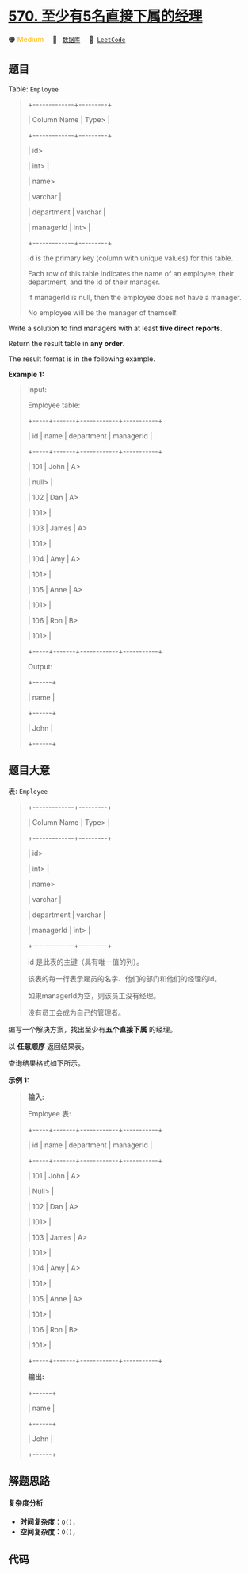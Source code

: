 # [570. 至少有5名直接下属的经理](https://leetcode.com/problems/managers-with-at-least-5-direct-reports)

🟠 <font color=#ffb800>Medium</font>&emsp; 🔖&ensp; [`数据库`](/tag/database.md)&emsp; 🔗&ensp;[`LeetCode`](https://leetcode.com/problems/managers-with-at-least-5-direct-reports)

## 题目

Table: `Employee`

> 
> 
> 
> 
> 
> +-------------+---------+
> 
> | Column Name | Type> 
> |
> 
> +-------------+---------+
> 
> | id> 
> > 
>   | int> 
>  |
> 
> | name> 
> > 
> | varchar |
> 
> | department  | varchar |
> 
> | managerId   | int> 
>  |
> 
> +-------------+---------+
> 
> id is the primary key (column with unique values) for this table.
> 
> Each row of this table indicates the name of an employee, their department, and the id of their manager.
> 
> If managerId is null, then the employee does not have a manager.
> 
> No employee will be the manager of themself.
> 
> 



Write a solution to find managers with at least **five direct reports**.

Return the result table in **any order**.

The result format is in the following example.



**Example 1:**

> Input: 
> 
> Employee table:
> 
> +-----+-------+------------+-----------+
> 
> | id  | name  | department | managerId |
> 
> +-----+-------+------------+-----------+
> 
> | 101 | John  | A> 
> > 
>   | null> 
>   |
> 
> | 102 | Dan   | A> 
> > 
>   | 101> 
>    |
> 
> | 103 | James | A> 
> > 
>   | 101> 
>    |
> 
> | 104 | Amy   | A> 
> > 
>   | 101> 
>    |
> 
> | 105 | Anne  | A> 
> > 
>   | 101> 
>    |
> 
> | 106 | Ron   | B> 
> > 
>   | 101> 
>    |
> 
> +-----+-------+------------+-----------+
> 
> Output: 
> 
> +------+
> 
> | name |
> 
> +------+
> 
> | John |
> 
> +------+
> 
> 


## 题目大意

表: `Employee`

> 
> 
> 
> 
> 
> +-------------+---------+
> 
> | Column Name | Type> 
> |
> 
> +-------------+---------+
> 
> | id> 
> > 
>   | int> 
>  |
> 
> | name> 
> > 
> | varchar |
> 
> | department  | varchar |
> 
> | managerId   | int> 
>  |
> 
> +-------------+---------+
> 
> id 是此表的主键（具有唯一值的列）。
> 
> 该表的每一行表示雇员的名字、他们的部门和他们的经理的id。
> 
> 如果managerId为空，则该员工没有经理。
> 
> 没有员工会成为自己的管理者。
> 
> 



编写一个解决方案，找出至少有**五个直接下属** 的经理。

以 **任意顺序** 返回结果表。

查询结果格式如下所示。



**示例 1:**

> 
> 
> 
> 
> 
> **输入:** 
> 
> Employee 表:
> 
> +-----+-------+------------+-----------+
> 
> | id  | name  | department | managerId |
> 
> +-----+-------+------------+-----------+
> 
> | 101 | John  | A> 
> > 
>   | Null> 
>   |
> 
> | 102 | Dan   | A> 
> > 
>   | 101> 
>    |
> 
> | 103 | James | A> 
> > 
>   | 101> 
>    |
> 
> | 104 | Amy   | A> 
> > 
>   | 101> 
>    |
> 
> | 105 | Anne  | A> 
> > 
>   | 101> 
>    |
> 
> | 106 | Ron   | B> 
> > 
>   | 101> 
>    |
> 
> +-----+-------+------------+-----------+
> 
> **输出:** 
> 
> +------+
> 
> | name |
> 
> +------+
> 
> | John |
> 
> +------+


## 解题思路

#### 复杂度分析

- **时间复杂度**：`O()`，
- **空间复杂度**：`O()`，

## 代码

```javascript

```